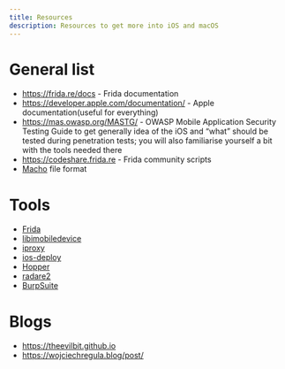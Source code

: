 ```yaml
---
title: Resources
description: Resources to get more into iOS and macOS
---
```


# General list
* https://frida.re/docs - Frida documentation
* https://developer.apple.com/documentation/ - Apple documentation(useful for everything)
* https://mas.owasp.org/MASTG/ - OWASP Mobile Application Security Testing Guide to get generally idea of the iOS and “what” should be tested during penetration tests; you will also familiarise yourself a bit with the tools needed there
* https://codeshare.frida.re - Frida community scripts
* [Macho](https://github.com/aidansteele/osx-abi-macho-file-format-reference) file format

# Tools
* [Frida](https://frida.re/)
* [libimobiledevice](https://libimobiledevice.org)
* [iproxy](https://github.com/tcurdt/iProxy)
* [ios-deploy](https://github.com/ios-control/ios-deploy)
* [Hopper](https://www.hopperapp.com)
* [radare2](https://github.com/radareorg/radare2)
* [BurpSuite](https://portswigger.net/burp)

# Blogs
* https://theevilbit.github.io
* https://wojciechregula.blog/post/
